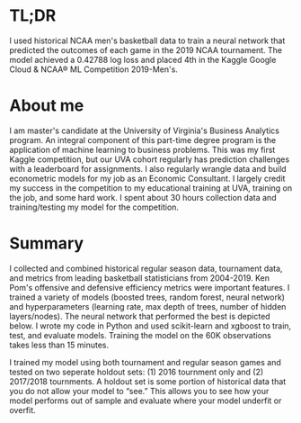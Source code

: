 # TL;DR
I used historical NCAA men's basketball data to train a neural network that predicted the outcomes of each game in the 2019 NCAA tournament. The model achieved a 0.42788 log loss and placed 4th in the Kaggle Google Cloud & NCAA® ML Competition 2019-Men's.

# About me
I am master's candidate at the University of Virginia's Business Analytics program. An integral component of this part-time degree program is the application of machine learning to business problems. This was my first Kaggle competition, but our UVA cohort regularly has prediction challenges with a leaderboard for assignments. I also regularly wrangle data and build econometric models for my job as an Economic Consultant. I largely credit my success in the competition to my educational training at UVA, training on the job, and some hard work. I spent about 30 hours collection data and training/testing my model for the competition.

# Summary
I collected and combined historical regular season data, tournament data, and metrics from leading basketball statisticians from 2004-2019. Ken Pom's offensive and defensive efficiency metrics were important features. I trained a variety of models (boosted trees, random forest, neural network) and hyperparameters (learning rate, max depth of trees, number of hidden layers/nodes). The neural network that performed the best is depicted below. I wrote my code in Python and used scikit-learn and xgboost to train, test, and evaluate models. Training the model on the 60K observations takes less than 15 minutes. 



I trained my model using both tournament and regular season games and tested on two seperate holdout sets: (1) 2016 tournment only and (2) 2017/2018 tournments. A holdout set is some portion of historical data that you do not allow your model to “see.” This allows you to see how your model performs out of sample and evaluate where your model underfit or overfit.

